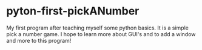 # pyton-first-pickANumber
My first program after teaching myself some python basics. It is a simple pick a number game. I hope to learn more about GUI's and to add a window and more to this program!
